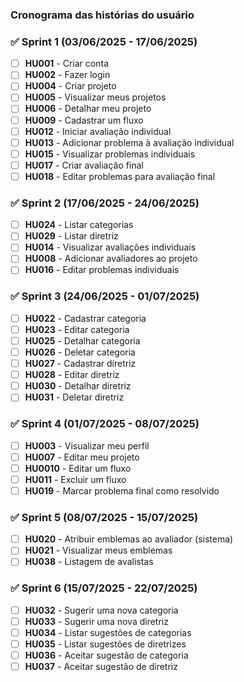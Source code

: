 ### Cronograma das histórias do usuário

### ✅ Sprint 1 (03/06/2025 - 17/06/2025)
- [ ] **HU001** - Criar conta
- [ ] **HU002** - Fazer login
- [ ] **HU004** - Criar projeto
- [ ] **HU005** - Visualizar meus projetos
- [ ] **HU006** - Detalhar meu projeto
- [ ] **HU009** - Cadastrar um fluxo
- [ ] **HU012** - Iniciar avaliação individual
- [ ] **HU013** - Adicionar problema à avaliação individual
- [ ] **HU015** - Visualizar problemas individuais
- [ ] **HU017** - Criar avaliação final
- [ ] **HU018** - Editar problemas para avaliação final

### ✅ Sprint 2 (17/06/2025 - 24/06/2025)
- [ ] **HU024** - Listar categorias
- [ ] **HU029** - Listar diretriz
- [ ] **HU014** - Visualizar avaliações individuais
- [ ] **HU008** - Adicionar avaliadores ao projeto
- [ ] **HU016** - Editar problemas individuais

### ✅ Sprint 3 (24/06/2025 - 01/07/2025)
- [ ] **HU022** - Cadastrar categoria
- [ ] **HU023** - Editar categoria
- [ ] **HU025** - Detalhar categoria
- [ ] **HU026** - Deletar categoria
- [ ] **HU027** - Cadastrar diretriz
- [ ] **HU028** - Editar diretriz
- [ ] **HU030** - Detalhar diretriz
- [ ] **HU031** - Deletar diretriz

### ✅ Sprint 4 (01/07/2025 - 08/07/2025)
- [ ] **HU003** - Visualizar meu perfil
- [ ] **HU007** - Editar meu projeto
- [ ] **HU0010** - Editar um fluxo
- [ ] **HU011** - Excluir um fluxo
- [ ] **HU019** - Marcar problema final como resolvido

### ✅ Sprint 5 (08/07/2025 - 15/07/2025)
- [ ] **HU020** - Atribuir emblemas ao avaliador (sistema)
- [ ] **HU021** - Visualizar meus emblemas
- [ ] **HU038** - Listagem de avalistas

### ✅ Sprint 6 (15/07/2025 - 22/07/2025)
- [ ] **HU032** - Sugerir uma nova categoria
- [ ] **HU033** - Sugerir uma nova diretriz
- [ ] **HU034** - Listar sugestões de categorias
- [ ] **HU035** - Listar sugestões de diretrizes
- [ ] **HU036** - Aceitar sugestão de categoria
- [ ] **HU037** - Aceitar sugestão de diretriz